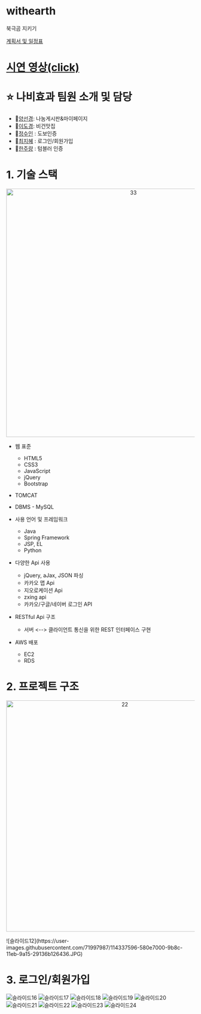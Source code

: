 # withearth
북극곰 지키기

[계획서 및 일정표](https://docs.google.com/spreadsheets/d/1fNIBv-oUIvZeVhuANIY_o--szHTX4OPn/edit#gid=2057609518)
# [시연 영상(click)](https://youtu.be/aCLqBQu-1W8)

# :star: 나비효과 팀원 소개 및 담당
 * :penguin:[양선경](https://github.com/ohMySunset): 나눔게시판&마이페이지
 * :whale2:[이도경](https://github.com/dkaylee): 비건맛집
 * :honeybee:[정수인](https://github.com/JeongSuIn) : 도보인증
 * :panda_face:[최지혜](https://github.com/choejh) : 로그인/회원가입
 * :turtle:[한주량](https://github.com/JuRyang) : 텀블러 인증

# 1. 기술 스택

<p align="center"><img width="664" alt="33" src="https://user-images.githubusercontent.com/71997976/111419783-6acc8b00-872d-11eb-916f-88df026135a2.PNG">

* 웹 표준
  * HTML5
  * CSS3
  * JavaScript
  * jQuery
  * Bootstrap
* TOMCAT
* DBMS - MySQL
* 사용 언어 및 프레임워크
  * Java
  * Spring Framework
  * JSP, EL
  * Python
* 다양한 Api 사용
  * jQuery, aJax, JSON 파싱
  * 카카오 맵 Api
  * 지오로케이션 Api
  * zxing api
  * 카카오/구글/네이버 로그인 API

* RESTful Api 구조
  * 서버 <--> 클라이언트 통신을 위한 REST 인터페이스 구현
* AWS 배포
  * EC2
  * RDS

# 2. 프로젝트 구조

<p align="center"><img width="618" alt="22" src="https://user-images.githubusercontent.com/71997976/111417490-538b9e80-8729-11eb-95ee-a902e1ffd32a.PNG"></p>
![슬라이드12](https://user-images.githubusercontent.com/71997987/114337596-580e7000-9b8c-11eb-9a15-29136b126436.JPG)


# 3. 로그인/회원가입
![슬라이드16](https://user-images.githubusercontent.com/71997987/114337432-0d8cf380-9b8c-11eb-8ff5-3bfac6850b3a.JPG)
![슬라이드17](https://user-images.githubusercontent.com/71997987/114337435-0e258a00-9b8c-11eb-89d3-f9dd24ffc70c.JPG)
![슬라이드18](https://user-images.githubusercontent.com/71997987/114337436-0f56b700-9b8c-11eb-8aa9-a4843fb8687f.JPG)
![슬라이드19](https://user-images.githubusercontent.com/71997987/114337438-0f56b700-9b8c-11eb-83eb-4e55b4b40d0e.JPG)
![슬라이드20](https://user-images.githubusercontent.com/71997987/114337440-0fef4d80-9b8c-11eb-8999-e05dc6e44c66.JPG)
![슬라이드21](https://user-images.githubusercontent.com/71997987/114337442-0fef4d80-9b8c-11eb-9e1c-58fe9bdc81ea.JPG)
![슬라이드22](https://user-images.githubusercontent.com/71997987/114337444-1087e400-9b8c-11eb-9721-1bd1b0ccecfc.JPG)
![슬라이드23](https://user-images.githubusercontent.com/71997987/114337446-1087e400-9b8c-11eb-991e-85b68cbe9759.JPG)
![슬라이드24](https://user-images.githubusercontent.com/71997987/114337449-11207a80-9b8c-11eb-9d3f-c96231f4e23b.JPG)



